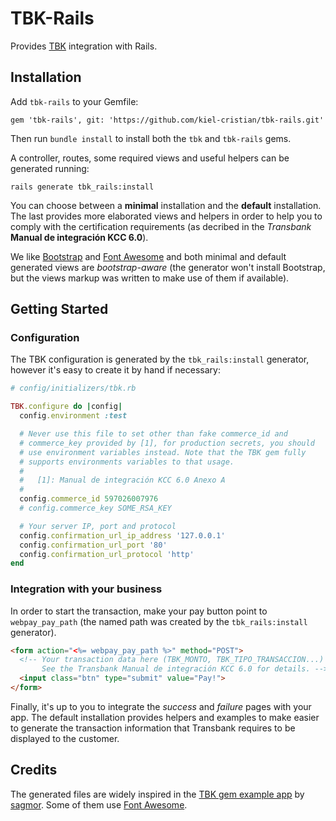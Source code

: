 TBK-Rails
=========

Provides [TBK][tbk] integration with Rails.

 [tbk]: http://sagmor.com/tbk/


Installation
------------

Add `tbk-rails` to your Gemfile:

    gem 'tbk-rails', git: 'https://github.com/kiel-cristian/tbk-rails.git'

Then run `bundle install` to install both the `tbk` and `tbk-rails` gems.

A controller, routes, some required views and useful helpers can be generated running:

    rails generate tbk_rails:install

You can choose between a **minimal** installation and the **default** installation.
The last provides more elaborated views and helpers in order to help you to comply with
the certification requirements (as decribed in the _Transbank_ **Manual de integración KCC 6.0**).

We like [Bootstrap][bootstrap] and [Font Awesome][font-awesome] and both minimal and default generated views are _bootstrap-aware_ (the generator won't install Bootstrap, but the views markup was written to make use of them if available).

  [bootstrap]: http://twitter.github.com/bootstrap/
  [font-awesome]: http://fortawesome.github.com/Font-Awesome/


Getting Started
---------------

### Configuration

The TBK configuration is generated by the `tbk_rails:install` generator, however it's easy to create it by hand if necessary:

```ruby
# config/initializers/tbk.rb

TBK.configure do |config|
  config.environment :test

  # Never use this file to set other than fake commerce_id and
  # commerce_key provided by [1], for production secrets, you should
  # use environment variables instead. Note that the TBK gem fully
  # supports environments variables to that usage.
  #
  #   [1]: Manual de integración KCC 6.0 Anexo A
  #
  config.commerce_id 597026007976
  # config.commerce_key SOME_RSA_KEY

  # Your server IP, port and protocol
  config.confirmation_url_ip_address '127.0.0.1'
  config.confirmation_url_port '80'
  config.confirmation_url_protocol 'http'
end
```

### Integration with your business

In order to start the transaction, make your pay button point to `webpay_pay_path` (the named path was created by the `tbk_rails:install` generator).

```html
<form action="<%= webpay_pay_path %>" method="POST">
  <!-- Your transaction data here (TBK_MONTO, TBK_TIPO_TRANSACCION...)
       See the Transbank Manual de integración KCC 6.0 for details. -->
  <input class="btn" type="submit" value="Pay!">
</form>
```

Finally, it's up to you to integrate the _success_ and _failure_ pages with your app. The default installation provides helpers and examples to make easier to generate the transaction information that Transbank requires to be displayed to the customer.

Credits
-------

The generated files are widely inspired in the [TBK gem example app][tbk-example] by [sagmor][sagmor].
Some of them use [Font Awesome][font-awesome].

  [tbk-example]: https://github.com/sagmor/tbk/tree/master/example
  [sagmor]: https://github.com/sagmor
  [font-awesome]: http://fortawesome.github.com/Font-Awesome/
